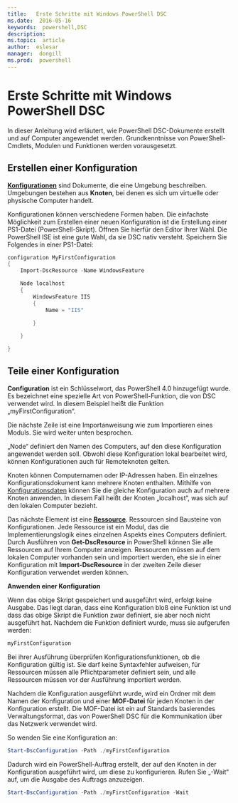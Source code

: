 ```yaml
---
title:   Erste Schritte mit Windows PowerShell DSC 
ms.date:  2016-05-16
keywords:  powershell,DSC
description:  
ms.topic:  article
author:  eslesar
manager:  dongill
ms.prod:  powershell
---
```


# Erste Schritte mit Windows PowerShell DSC #

In dieser Anleitung wird erläutert, wie PowerShell DSC-Dokumente erstellt und auf Computer angewendet werden. Grundkenntnisse von PowerShell-Cmdlets, Modulen und Funktionen werden vorausgesetzt. 


## Erstellen einer Konfiguration ##

[**Konfigurationen**](https://msdn.microsoft.com/en-us/powershell/dsc/configurations) sind Dokumente, die eine Umgebung beschreiben. Umgebungen bestehen aus **Knoten**, bei denen es sich um virtuelle oder physische Computer handelt. 

Konfigurationen können verschiedene Formen haben. Die einfachste Möglichkeit zum Erstellen einer neuen Konfiguration ist die Erstellung einer PS1-Datei (PowerShell-Skript). Öffnen Sie hierfür den Editor Ihrer Wahl. Die PowerShell ISE ist eine gute Wahl, da sie DSC nativ versteht. Speichern Sie Folgendes in einer PS1-Datei:

```powershell
configuration MyFirstConfiguration
{
    Import-DscResource -Name WindowsFeature

    Node localhost
    {
        WindowsFeature IIS
        {
            Name = "IIS"

        }
        
    }

}
```
## Teile einer Konfiguration ##
**Configuration** ist ein Schlüsselwort, das PowerShell 4.0 hinzugefügt wurde. Es bezeichnet eine spezielle Art von PowerShell-Funktion, die von DSC verwendet wird. In diesem Beispiel heißt die Funktion „myFirstConfiguration“. 

Die nächste Zeile ist eine Importanweisung wie zum Importieren eines Moduls. Sie wird weiter unten besprochen.

„Node“ definiert den Namen des Computers, auf den diese Konfiguration angewendet werden soll. Obwohl diese Konfiguration lokal bearbeitet wird, können Konfigurationen auch für Remoteknoten gelten. 

Knoten können Computernamen oder IP-Adressen haben. Ein einzelnes Konfigurationsdokument kann mehrere Knoten enthalten. Mithilfe von [Konfigurationsdaten](https://msdn.microsoft.com/en-us/powershell/dsc/configdata) können Sie die gleiche Konfiguration auch auf mehrere Knoten anwenden. In diesem Fall heißt der Knoten „localhost“, was sich auf den lokalen Computer bezieht. 

Das nächste Element ist eine [**Ressource**](https://msdn.microsoft.com/en-us/powershell/dsc/resources). Ressourcen sind Bausteine von Konfigurationen. Jede Ressource ist ein Modul, das die Implementierungslogik eines einzelnen Aspekts eines Computers definiert. Durch Ausführen von **Get-DscResource** in PowerShell können Sie alle Ressourcen auf Ihrem Computer anzeigen. Ressourcen müssen auf dem lokalen Computer vorhanden sein und importiert werden, ehe sie in einer Konfiguration mit **Import-DscResource** in der zweiten Zeile dieser Konfiguration verwendet werden können. 

**Anwenden einer Konfiguration**

Wenn das obige Skript gespeichert und ausgeführt wird, erfolgt keine Ausgabe. Das liegt daran, dass eine Konfiguration bloß eine Funktion ist und dass das obige Skript die Funktion zwar definiert, sie aber noch nicht ausgeführt hat. Nachdem die Funktion definiert wurde, muss sie aufgerufen werden:
```powershell
myFirstConfiguration
```

Bei ihrer Ausführung überprüfen Konfigurationsfunktionen, ob die Konfiguration gültig ist. Sie darf keine Syntaxfehler aufweisen, für Ressourcen müssen alle Pflichtparameter definiert sein, und alle Ressourcen müssen vor der Ausführung importiert werden.

Nachdem die Konfiguration ausgeführt wurde, wird ein Ordner mit dem Namen der Konfiguration und einer **MOF-Datei** für jeden Knoten in der Konfiguration erstellt. Die MOF-Datei ist ein auf Standards basierendes Verwaltungsformat, das von PowerShell DSC für die Kommunikation über das Netzwerk verwendet wird.

So wenden Sie eine Konfiguration an:
```powershell
Start-DscConfiguration -Path ./myFirstConfiguration
```
Dadurch wird ein PowerShell-Auftrag erstellt, der auf den Knoten in der Konfiguration ausgeführt wird, um diese zu konfigurieren. Rufen Sie „-Wait“ auf, um die Ausgabe des Auftrags anzuzeigen. 
```powershell
Start-DscConfiguration -Path ./myFirstConfiguration -Wait
```



<!--HONumber=May16_HO3-->


